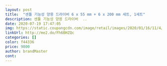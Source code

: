 ```yaml
---
layout: post 
title:  "센툴 기능성 양용 드라이버 6 x 55 mm + 6 x 200 mm 세트, 1세트" 
description: 센툴 기능성 양용 드라이버  ..
date: 2020-07-19 17:47:05 
img: https://static.coupangcdn.com/image/retail/images/2020/01/16/11/4/af6a1319-c571-4e47-8847-8a2e0c55b890.jpg 
linkUrl: http://me2.do/Fh6BHZQc 
categories: [] 
color: f44336 
price: 9800 
author: brandMaster 
cont:  
---
```

 